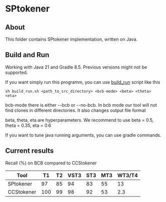 # SPtokener

## About

This folder contains SPtokener implementation, written on Java.  

## Build and Run

Working with Java 21 and Gradle 8.5. Previous versions might not be supported.

If you want simply run this programm, you can use [build_run](./build_run.sh) script like this

```
sh build_run.sh <path_to_src_directory> <bcb-mode> <beta> <theta> <eta>
```

bcb-mode there is either --bcb or --no-bcb. In bcb mode our tool will not find clones in different directories. It also changes output file format

beta, theta, eta are hyperparameters. We recommend to use beta = 0.5, theta = 0.35, eta = 0.6

If you want to tune java running arguments, you can use gradle commands.

## Current results

Recall (%) on BCB compared to CCStokener

| Tool | T1 | T2 | VST3 | ST3 | MT3 | WT3/T4 |
|------|----|----|------|-----|-----|--------|
|SPtokener| 97 | 85 | 94 | 83 | 55 | 13
|CCStokener| 100 | 99 | 98 | 92 | 53 | 2.3
